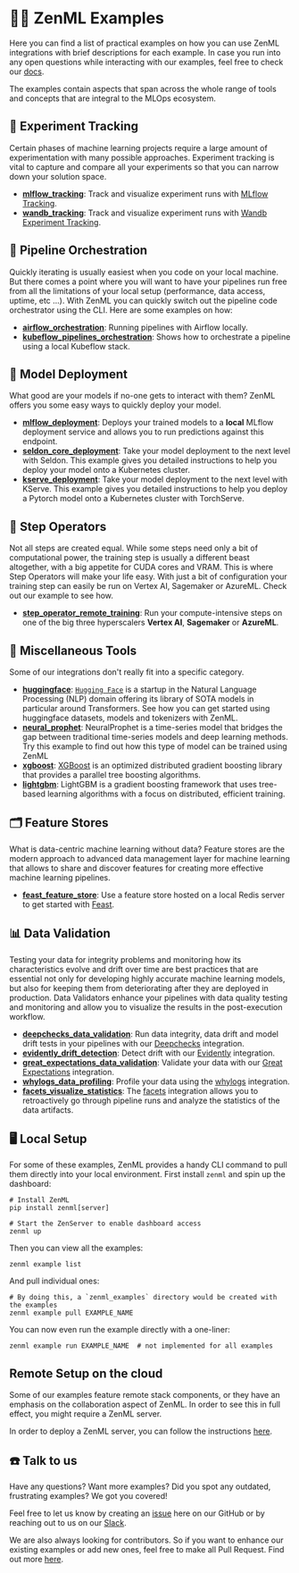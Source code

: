 # 🧑‍💻 ZenML Examples

Here you can find a list of practical examples on how you can use ZenML
integrations with brief descriptions for each example. In case you run into
any open questions while interacting with our examples, feel free
to check our [docs](https://docs.zenml.io/).

The examples contain aspects that span across the whole range of tools and
concepts that are integral to the MLOps ecosystem.

## 🧪 Experiment Tracking

Certain phases of machine learning projects require a large amount of
experimentation with many possible approaches. Experiment tracking is vital
to capture and compare all your experiments so that you can narrow down your
solution space.

- **[mlflow_tracking](mlflow_tracking/README.md)**: Track and visualize
  experiment runs
  with [MLflow Tracking](https://mlflow.org/docs/latest/tracking.html).
- **[wandb_tracking](wandb_tracking/README.md)**: Track and visualize experiment
  runs
  with  [Wandb Experiment Tracking](https://wandb.ai/site/experiment-tracking).

## 🚅 Pipeline Orchestration

Quickly iterating is usually easiest when you code on your local machine. But
there comes a point where you will want to have your pipelines run free from
all the limitations of your local setup (performance, data access, uptime,
etc ...). With ZenML you can quickly switch out the pipeline code orchestrator
using the CLI. Here are some examples on how:

- **[airflow_orchestration](airflow_orchestration/README.md)**: Running
  pipelines with Airflow locally.
- **[kubeflow_pipelines_orchestration](kubeflow_pipelines_orchestration/README.md)**:
  Shows how to orchestrate a pipeline using a local Kubeflow stack.

## 🚀 Model Deployment

What good are your models if no-one gets to interact with them? ZenML offers you
some easy ways to quickly deploy your
model.

- **[mlflow_deployment](mlflow_deployment/README.md)**: Deploys your trained
  models to a **local** MLflow deployment service and allows you to run
  predictions against this endpoint.
- **[seldon_core_deployment](seldon_deployment/README.md)**: Take your model
  deployment to the next level with Seldon. This example gives you detailed
  instructions to help you deploy your model onto a Kubernetes cluster.
- **[kserve_deployment](kserve_deployment/README.md)**: Take your model
  deployment to the next level with KServe. This example gives you detailed
  instructions to help you deploy a Pytorch model onto a Kubernetes cluster
  with TorchServe.

## 🥾 Step Operators

Not all steps are created equal. While some steps need only a bit of
computational power, the training step is usually a different beast altogether,
with a big appetite for CUDA cores and VRAM. This is where Step Operators
will make your life easy. With just a bit of configuration your training step
can easily be run on Vertex AI, Sagemaker or AzureML. Check out our example
to see how.

- **[step_operator_remote_training](step_operator_remote_training/README.md)**:
  Run your compute-intensive steps on one of the big three hyperscalers
  **Vertex AI**, **Sagemaker** or **AzureML**.

## 🗿 Miscellaneous Tools

Some of our integrations don't really fit into a specific category.

- **[huggingface](huggingface/README.md)**: [`Hugging Face`](https://huggingface.co/)
  is a startup in the Natural Language Processing (NLP) domain offering its
  library of SOTA models in particular around Transformers. See how you can
  get started using huggingface datasets, models and tokenizers with ZenML.
- **[neural_prophet](neural_prophet/README.md)**: NeuralProphet is a time-series
  model that bridges the gap between traditional time-series models and deep
  learning methods. Try this example to find out how this type of model
  can be trained using ZenML
- **[xgboost](xgboost/README.md)**: [XGBoost](https://xgboost.readthedocs.io/en/stable/)
  is an optimized distributed gradient boosting library that provides a
  parallel tree boosting algorithms.
- **[lightgbm](lightgbm/README.md)**: LightGBM is a gradient boosting framework
  that uses tree-based learning algorithms with a focus on distributed,
  efficient training.

## 🗂 Feature Stores

What is data-centric machine learning without data? Feature stores are the
modern approach to advanced data management layer for machine learning that
allows to share and discover features for creating more effective machine
learning pipelines.

- **[feast_feature_store](feast_feature_store/README.md)**: Use a feature store
  hosted on a local Redis server to get started with
  [Feast](https://feast.dev/).

## 📊 Data Validation

Testing your data for integrity problems and monitoring how its characteristics
evolve and drift over time are best practices that are essential not only for
developing highly accurate machine learning models, but also for keeping them
from deteriorating after they are deployed in production. Data Validators
enhance your pipelines with data quality testing and monitoring and allow you
to visualize the results in the post-execution workflow.

- **[deepchecks_data_validation](deepchecks_data_validation/README.md)**: Run
  data integrity, data drift and model drift tests in your pipelines with our
  [Deepchecks](https://github.com/deepchecks/deepchecks) integration.
- **[evidently_drift_detection](evidently_drift_detection/README.md)**: Detect
  drift with our [Evidently](https://github.com/evidentlyai/evidently)
  integration.
- **[great_expectations_data_validation](great_expectations_data_validation/README.md)**:
  Validate your data with our
  [Great Expectations](https://greatexpectations.io/) integration.
- **[whylogs_data_profiling](whylogs_data_profiling/README.md)**: Profile your
  data using the [whylogs](https://github.com/whylabs/whylogs) integration.
- **[facets_visualize_statistics](facets_visualize_statistics/README.md)**:
  The [facets](https://pair-code.github.io/facets/) integration allows you to
  retroactively go through pipeline runs and analyze the statistics of the data
  artifacts.

## 🖥 Local Setup

For some of these examples, ZenML provides a handy CLI command to pull them
directly into your local environment. First install `zenml` and spin up the
dashboard:

```shell
# Install ZenML
pip install zenml[server]

# Start the ZenServer to enable dashboard access
zenml up
```

Then you can view all the examples:

```shell
zenml example list
```

And pull individual ones:

```shell
# By doing this, a `zenml_examples` directory would be created with the examples
zenml example pull EXAMPLE_NAME
```

You can now even run the example directly with a one-liner:

```shell
zenml example run EXAMPLE_NAME  # not implemented for all examples
```

## Remote Setup on the cloud

Some of our examples feature remote stack components, or they have an emphasis
on the collaboration aspect of ZenML. In order to see this in full effect,
you might require a ZenML server.

In order to deploy a ZenML server, you can follow the instructions
[here](https://docs.zenml.io/getting-started/deploying-zenml).

## ☎️ Talk to us

Have any questions? Want more examples? Did you spot any outdated, frustrating
examples?
We got you covered!

Feel free to let us know by creating an
[issue](https://github.com/zenml-io/zenml/issues) here on our GitHub or by
reaching out to us on our [Slack](https://zenml.io/slack-invite/).

We are also always looking for contributors. So if you want to enhance our
existing examples or add new ones, feel free
to make all Pull Request. Find out more [here](../CONTRIBUTING.md).
